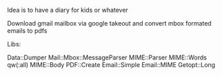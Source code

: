 Idea is to have a diary for kids or whatever

Download gmail mailbox via google takeout and convert mbox formated emails to pdfs

Libs:

 Data::Dumper
 Mail::Mbox::MessageParser
 MIME::Parser
 MIME::Words qw(:all)
 MIME::Body
 PDF::Create
 Email::Simple
 Email::MIME
 Getopt::Long
